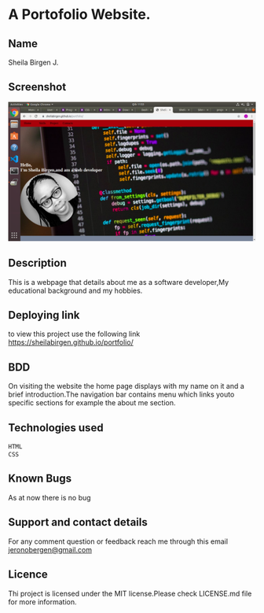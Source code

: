 # A Portofolio Website.

## Name
Sheila Birgen J.
## Screenshot

<img src="images/portfolio6.png"> 

## Description
This is a webpage that details about me as a software developer,My educational background and my hobbies.
## Deploying link
to view this project use the following link https://sheilabirgen.github.io/portfolio/
## BDD
On visiting the website the home page displays with my name on it and a brief introduction.The navigation bar contains menu which links youto specific sections for example the about me section.
## Technologies used
    HTML
    CSS

## Known Bugs
As at now there is no bug
## Support and contact details
For any comment question or feedback reach me through this email jeronobergen@gmail.com
## Licence
Thi project is licensed under the MIT license.Please check LICENSE.md file for more information.
